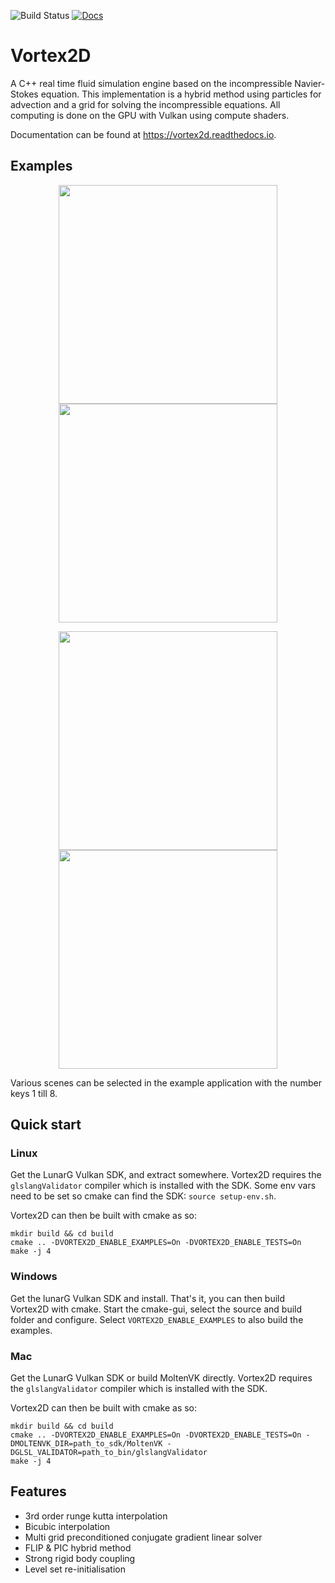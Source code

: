 ![Build Status](https://github.com/mmaldacker/Vortex2D/actions/workflows/main.yml/badge.svg)
[![Docs](https://readthedocs.org/projects/vortex2d/badge/?version=latest)](https://vortex2d.readthedocs.io)

# Vortex2D

A C++ real time fluid simulation engine based on the incompressible Navier-Stokes equation.
This implementation is a hybrid method using particles for advection and a grid for solving the incompressible equations.
All computing is done on the GPU with Vulkan using compute shaders.

Documentation can be found at https://vortex2d.readthedocs.io.

## Examples

<p align="middle">
  <img src="https://github.com/mmaldacker/Vortex2D/raw/master/Docs/vortex2d_example1.gif " width="350"/> 
  <img src="https://github.com/mmaldacker/Vortex2D/raw/master/Docs/vortex2d_example2.gif " width="350"/> 
</p>

<p align="middle">
  <img src="https://github.com/mmaldacker/Vortex2D/raw/master/Docs/vortex2d_example3.gif " width="350"/>
  <img src="https://github.com/mmaldacker/Vortex2D/raw/master/Docs/vortex2d_example4.gif " width="350"/> 
</p>

Various scenes can be selected in the example application with the number keys 1 till 8.

## Quick start

### Linux

Get the LunarG Vulkan SDK, and extract somewhere. Vortex2D requires the `glslangValidator` compiler which is installed with the SDK. Some env vars need to be set so cmake can find the SDK: `source setup-env.sh`.

Vortex2D can then be built with cmake as so:

```
mkdir build && cd build
cmake .. -DVORTEX2D_ENABLE_EXAMPLES=On -DVORTEX2D_ENABLE_TESTS=On
make -j 4
```

### Windows

Get the lunarG Vulkan SDK and install. That's it, you can then build Vortex2D with cmake. Start the cmake-gui, select the source and build folder and configure. Select `VORTEX2D_ENABLE_EXAMPLES` to also build the examples.

### Mac

Get the LunarG Vulkan SDK or build MoltenVK directly. Vortex2D requires the `glslangValidator` compiler which  is installed with the SDK. 

Vortex2D can then be built with cmake as so:

```
mkdir build && cd build
cmake .. -DVORTEX2D_ENABLE_EXAMPLES=On -DVORTEX2D_ENABLE_TESTS=On -DMOLTENVK_DIR=path_to_sdk/MoltenVK -DGLSL_VALIDATOR=path_to_bin/glslangValidator
make -j 4
```

## Features

 * 3rd order runge kutta interpolation
 * Bicubic interpolation
 * Multi grid preconditioned conjugate gradient linear solver
 * FLIP & PIC hybrid method
 * Strong rigid body coupling
 * Level set re-initialisation